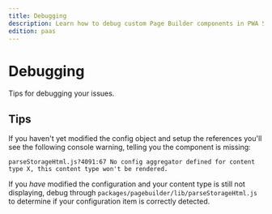 ```yaml
---
title: Debugging
description: Learn how to debug custom Page Builder components in PWA Studio storefront projects.
edition: paas
---
```


# Debugging

Tips for debugging your issues.

## Tips

If you haven't yet modified the config object and setup the references you'll see the following console warning, telling you the component is missing:

```text
parseStorageHtml.js?4091:67 No config aggregator defined for content type X, this content type won't be rendered.
```

If you _have_ modified the configuration and your content type is still not displaying, debug through `packages/pagebuilder/lib/parseStorageHtml.js` to determine if your configuration item is correctly detected.
